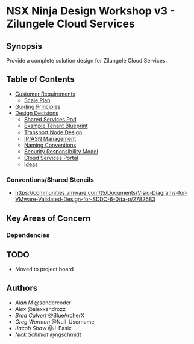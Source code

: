 # NSX Ninja Design Workshop v3 - Zilungele Cloud Services

## Synopsis

Provide a complete solution design for Zilungele Cloud Services.

## Table of Contents

- [Customer Requirements](REQUIREMENTS.md)
  - [Scale Plan](SCALE.md)
- [Guiding Principles](GUIDINGPRINCIPLES.md)
- [Design Decisions](DESIGNDECISIONS.md)
  - [Shared Services Pod](SHAREDPOD.md)
  - [Example Tenant Blueprint](IAASTENANT.md)
  - [Transport Node Design](TN.md)
  - [IP/ASN Management](IP_ASN_REGISTRY.md)
  - [Naming Conventions](NAMING.md)
  - [Security Responsibility Model](SECURITY.md)
  - [Cloud Services Portal](vCD.md)
  - [Ideas](IDEAS.md)

### Conventions/Shared Stencils

- <https://communities.vmware.com/t5/Documents/Visio-Diagrams-for-VMware-Validated-Design-for-SDDC-6-0/ta-p/2782683>

## Key Areas of Concern

### Dependencies

## TODO

- Moved to project board

## Authors

- *Alan M* @sondercoder
- *Alex* @alexxandrozz
- *Brad Calvert* @BlueArcherX
- *Greg Worman* @Null-Username
- *Jacob Shaw* @J-Easix
- *Nick Schmidt* @ngschmidt

